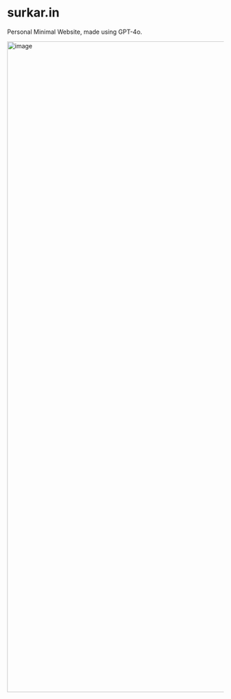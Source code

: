# surkar.in

Personal Minimal Website, made using GPT-4o.

<img width="1512" alt="image" src="https://github.com/user-attachments/assets/6f84c00d-61e5-4d0c-aad2-46f9fd28a7fb">
